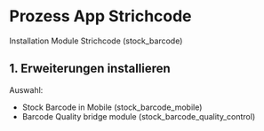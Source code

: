 # Prozess App Strichcode
Installation Module Strichcode (stock_barcode)

## 1. Erweiterungen installieren
Auswahl:
* Stock Barcode in Mobile (stock_barcode_mobile)
* Barcode Quality bridge module (stock_barcode_quality_control)